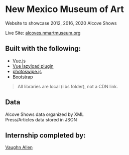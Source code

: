 # New Mexico Museum of Art
Website to showcase 2012, 2016, 2020 Alcove Shows

Live Site: [alcoves.nmartmuseum.org](http://alcoves.nmartmuseum.org)

## Built with the following:
- [Vue.js](https://vuejs.org/)
- [Vue lazyload plugin](http://hilongjw.github.io/vue-lazyload/)
- [photoswipe.js](https://photoswipe.com/)
- [Bootstrap](https://getbootstrap.com/)
> All libraries are local (libs folder), not a CDN link.

## Data
Alcove Shows data organized by XML  
Press/Articles data stored in JSON

## Internship completed by:
[Vaughn Allen](https://github.com/vallen97)
